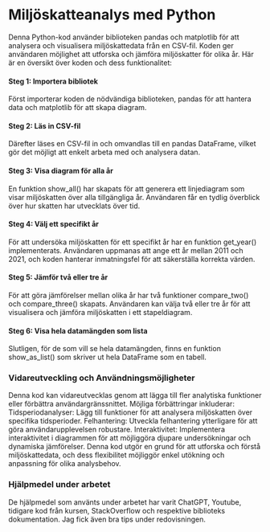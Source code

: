 # Miljöskatteanalys med Python
Denna Python-kod använder biblioteken pandas och matplotlib för att analysera och visualisera miljöskattedata från en CSV-fil. Koden ger användaren möjlighet att utforska och jämföra miljöskatter för olika år. Här är en översikt över koden och dess funktionalitet:

#### Steg 1: Importera bibliotek
Först importerar koden de nödvändiga biblioteken, pandas för att hantera data och matplotlib för att skapa diagram.

#### Steg 2: Läs in CSV-fil
Därefter läses en CSV-fil in och omvandlas till en pandas DataFrame, vilket gör det möjligt att enkelt arbeta med och analysera datan.

#### Steg 3: Visa diagram för alla år
En funktion show_all() har skapats för att generera ett linjediagram som visar miljöskatten över alla tillgängliga år. Användaren får en tydlig överblick över hur skatten har utvecklats över tid.

#### Steg 4: Välj ett specifikt år
För att undersöka miljöskatten för ett specifikt år har en funktion get_year() implementerats. Användaren uppmanas att ange ett år mellan 2011 och 2021, och koden hanterar inmatningsfel för att säkerställa korrekta värden.

#### Steg 5: Jämför två eller tre år
För att göra jämförelser mellan olika år har två funktioner compare_two() och compare_three() skapats. Användaren kan välja två eller tre år för att visualisera och jämföra miljöskatten i ett stapeldiagram.

#### Steg 6: Visa hela datamängden som lista
Slutligen, för de som vill se hela datamängden, finns en funktion show_as_list() som skriver ut hela DataFrame som en tabell.

### Vidareutveckling och Användningsmöjligheter
Denna kod kan vidareutvecklas genom att lägga till fler analytiska funktioner eller förbättra användargränssnittet. Möjliga förbättringar inkluderar:
Tidsperiodanalyser: Lägg till funktioner för att analysera miljöskatten över specifika tidsperioder.
Felhantering: Utveckla felhantering ytterligare för att göra användarupplevelsen robustare.
Interaktivitet: Implementera interaktivitet i diagrammen för att möjliggöra djupare undersökningar och dynamiska jämförelser.
Denna kod utgör en grund för att utforska och förstå miljöskattedata, och dess flexibilitet möjliggör enkel utökning och anpassning för olika analysbehov.

### Hjälpmedel under arbetet
De hjälpmedel som använts under arbetet har varit ChatGPT, Youtube, tidigare kod från kursen, StackOverflow och respektive biblioteks dokumentation. Jag fick även bra tips under redovisningen.
